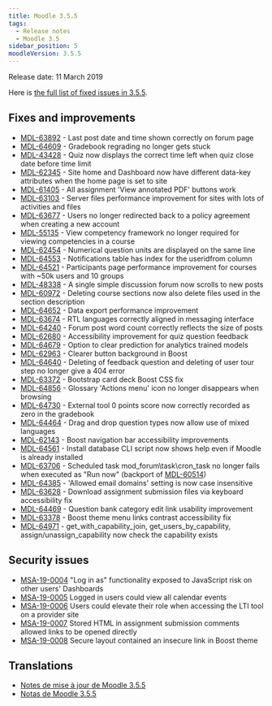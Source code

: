 ```yaml
---
title: Moodle 3.5.5
tags:
  - Release notes
  - Moodle 3.5
sidebar_position: 5
moodleVersion: 3.5.5
---
```

Release date: 11 March 2019

Here is [the full list of fixed issues in 3.5.5](https://tracker.moodle.org/secure/IssueNavigator!executeAdvanced.jspa?jqlQuery=project+%3D+mdl+AND+resolution+%3D+fixed+AND+fixVersion+in+%28%223.5.5%22%29+ORDER+BY+priority+DESC&runQuery=true&clear=true).

## Fixes and improvements

- [MDL-63892](https://tracker.moodle.org/browse/MDL-63892) - Last post date and time shown correctly on forum page
- [MDL-64609](https://tracker.moodle.org/browse/MDL-64609) - Gradebook regrading no longer gets stuck
- [MDL-43428](https://tracker.moodle.org/browse/MDL-43428) - Quiz now displays the correct time left when quiz close date before time limit
- [MDL-62345](https://tracker.moodle.org/browse/MDL-62345) - Site home and Dashboard now have different data-key attributes when the home page is set to site
- [MDL-61405](https://tracker.moodle.org/browse/MDL-61405) - All assignment 'View annotated PDF' buttons work
- [MDL-63103](https://tracker.moodle.org/browse/MDL-63103) - Server files performance improvement for sites with lots of activities and files
- [MDL-63677](https://tracker.moodle.org/browse/MDL-63677) - Users no longer redirected back to a policy agreement when creating a new account
- [MDL-55135](https://tracker.moodle.org/browse/MDL-55135) - View competency framework no longer required for viewing competencies in a course
- [MDL-62454](https://tracker.moodle.org/browse/MDL-62454) - Numerical question units are displayed on the same line
- [MDL-64553](https://tracker.moodle.org/browse/MDL-64553) - Notifications table has index for the useridfrom column
- [MDL-64521](https://tracker.moodle.org/browse/MDL-64521) - Participants page performance improvement for courses with ~50k users and 10 groups
- [MDL-48338](https://tracker.moodle.org/browse/MDL-48338) - A single simple discussion forum now scrolls to new posts
- [MDL-60972](https://tracker.moodle.org/browse/MDL-60972) - Deleting course sections now also delete files used in the section description
- [MDL-64652](https://tracker.moodle.org/browse/MDL-64652) - Data export performance improvement
- [MDL-63674](https://tracker.moodle.org/browse/MDL-63674) - RTL languages correctly aligned in messaging interface
- [MDL-64240](https://tracker.moodle.org/browse/MDL-64240) - Forum post word count correctly reflects the size of posts
- [MDL-62680](https://tracker.moodle.org/browse/MDL-62680) - Accessibility improvement for quiz question feedback
- [MDL-64679](https://tracker.moodle.org/browse/MDL-64679) - Option to clear prediction for analytics trained models
- [MDL-62963](https://tracker.moodle.org/browse/MDL-62963) - Clearer button background in Boost
- [MDL-64640](https://tracker.moodle.org/browse/MDL-64640) - Deleting of feedback question and deleting of user tour step no longer give a 404 error
- [MDL-63372](https://tracker.moodle.org/browse/MDL-63372) - Bootstrap card deck Boost CSS fix
- [MDL-64856](https://tracker.moodle.org/browse/MDL-64856) - Glossary 'Actions menu' icon no longer disappears when browsing
- [MDL-64730](https://tracker.moodle.org/browse/MDL-64730) - External tool 0 points score now correctly recorded as zero in the gradebook
- [MDL-64464](https://tracker.moodle.org/browse/MDL-64464) - Drag and drop question types now allow use of mixed languages
- [MDL-62143](https://tracker.moodle.org/browse/MDL-62143) - Boost navigation bar accessibility improvements
- [MDL-64561](https://tracker.moodle.org/browse/MDL-64561) - Install database CLI script now shows help even if Moodle is already installed
- [MDL-63706](https://tracker.moodle.org/browse/MDL-63706) - Scheduled task mod_forum\task\cron_task no longer fails when executed as "Run now" (backport of [MDL-60514](https://tracker.moodle.org/browse/MDL-60514))
- [MDL-64385](https://tracker.moodle.org/browse/MDL-64385) - 'Allowed email domains' setting is now case insensitive
- [MDL-63628](https://tracker.moodle.org/browse/MDL-63628) - Download assignment submission files via keyboard accessibility fix
- [MDL-64469](https://tracker.moodle.org/browse/MDL-64469) - Question bank category edit link usability improvement
- [MDL-63378](https://tracker.moodle.org/browse/MDL-63378) - Boost theme menu links contrast accessibility fix
- [MDL-64971](https://tracker.moodle.org/browse/MDL-64971) - get_with_capability_join, get_users_by_capability, assign/unassign_capability now check the capability exists

## Security issues

- [MSA-19-0004](https://moodle.org/mod/forum/discuss.php?d=384010) "Log in as" functionality exposed to JavaScript risk on other users' Dashboards
- [MSA-19-0005](https://moodle.org/mod/forum/discuss.php?d=384011) Logged in users could view all calendar events
- [MSA-19-0006](https://moodle.org/mod/forum/discuss.php?d=384012) Users could elevate their role when accessing the LTI tool on a provider site
- [MSA-19-0007](https://moodle.org/mod/forum/discuss.php?d=384013) Stored HTML in assignment submission comments allowed links to be opened directly
- [MSA-19-0008](https://moodle.org/mod/forum/discuss.php?d=384014) Secure layout contained an insecure link in Boost theme

## Translations

- [Notes de mise à jour de Moodle 3.5.5](https://docs.moodle.org/fr/Notes_de_mise_à_jour_de_Moodle_3.5.5)
- [Notas de Moodle 3.5.5](https://docs.moodle.org/es/Notas_de_Moodle_3.5.5)
